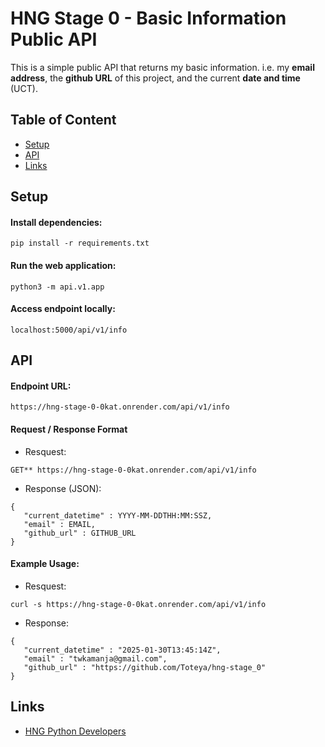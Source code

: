# HNG Stage 0 - Basic Information Public API

This is a simple public API that returns my basic information.
i.e. my **email address**, the **github URL** of this project, and the current **date and time** (UCT).

## Table of Content
* [Setup](#setup)
* [API](#api)
* [Links](#links)

## Setup

#### Install dependencies:
`pip install -r requirements.txt`

#### Run the web application:
`python3 -m api.v1.app`

#### Access endpoint locally:
`localhost:5000/api/v1/info`


## API

#### Endpoint URL:
`https://hng-stage-0-0kat.onrender.com/api/v1/info`

#### Request / Response Format
- Resquest:

`GET** https://hng-stage-0-0kat.onrender.com/api/v1/info`

- Response (JSON):

```
{
   "current_datetime" : YYYY-MM-DDTHH:MM:SSZ,
   "email" : EMAIL,
   "github_url" : GITHUB_URL
}
```

#### Example Usage:
- Resquest:

`curl -s https://hng-stage-0-0kat.onrender.com/api/v1/info`

- Response:

```
{
   "current_datetime" : "2025-01-30T13:45:14Z",
   "email" : "twkamanja@gmail.com",
   "github_url" : "https://github.com/Toteya/hng-stage_0"
}
```

## Links
* [HNG Python Developers](https://hng.tech/hire/python-developers)
